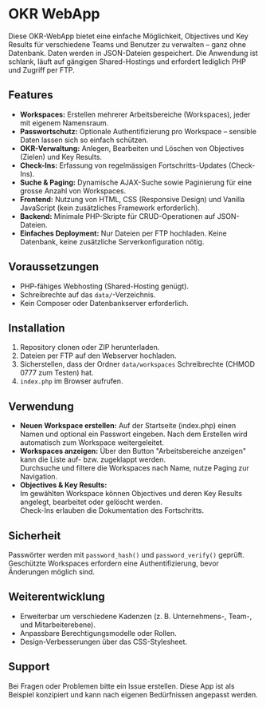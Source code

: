 # OKR WebApp

Diese OKR-WebApp bietet eine einfache Möglichkeit, Objectives und Key Results für verschiedene Teams und Benutzer zu verwalten – ganz ohne Datenbank. Daten werden in JSON-Dateien gespeichert. Die Anwendung ist schlank, läuft auf gängigen Shared-Hostings und erfordert lediglich PHP und Zugriff per FTP.

## Features

- **Workspaces:** Erstellen mehrerer Arbeitsbereiche (Workspaces), jeder mit eigenem Namensraum.
- **Passwortschutz:** Optionale Authentifizierung pro Workspace – sensible Daten lassen sich so einfach schützen.
- **OKR-Verwaltung:** Anlegen, Bearbeiten und Löschen von Objectives (Zielen) und Key Results.
- **Check-Ins:** Erfassung von regelmässigen Fortschritts-Updates (Check-Ins).
- **Suche & Paging:** Dynamische AJAX-Suche sowie Paginierung für eine grosse Anzahl von Workspaces.
- **Frontend:** Nutzung von HTML, CSS (Responsive Design) und Vanilla JavaScript (kein zusätzliches Framework erforderlich).
- **Backend:** Minimale PHP-Skripte für CRUD-Operationen auf JSON-Dateien.
- **Einfaches Deployment:** Nur Dateien per FTP hochladen. Keine Datenbank, keine zusätzliche Serverkonfiguration nötig.

## Voraussetzungen

- PHP-fähiges Webhosting (Shared-Hosting genügt).
- Schreibrechte auf das `data/`-Verzeichnis.
- Kein Composer oder Datenbankserver erforderlich.

## Installation

1. Repository clonen oder ZIP herunterladen.
2. Dateien per FTP auf den Webserver hochladen.
3. Sicherstellen, dass der Ordner `data/workspaces` Schreibrechte (CHMOD 0777 zum Testen) hat.
4. `index.php` im Browser aufrufen.

## Verwendung

- **Neuen Workspace erstellen:** Auf der Startseite (index.php) einen Namen und optional ein Passwort eingeben. Nach dem Erstellen wird automatisch zum Workspace weitergeleitet.
- **Workspaces anzeigen:** Über den Button "Arbeitsbereiche anzeigen" kann die Liste auf- bzw. zugeklappt werden.  
  Durchsuche und filtere die Workspaces nach Name, nutze Paging zur Navigation.
- **Objectives & Key Results:**  
  Im gewählten Workspace können Objectives und deren Key Results angelegt, bearbeitet oder gelöscht werden.  
  Check-Ins erlauben die Dokumentation des Fortschritts.
  
## Sicherheit

Passwörter werden mit `password_hash()` und `password_verify()` geprüft. Geschützte Workspaces erfordern eine Authentifizierung, bevor Änderungen möglich sind.

## Weiterentwicklung

- Erweiterbar um verschiedene Kadenzen (z. B. Unternehmens-, Team-, und Mitarbeiterebene).
- Anpassbare Berechtigungsmodelle oder Rollen.
- Design-Verbesserungen über das CSS-Stylesheet.

## Support

Bei Fragen oder Problemen bitte ein Issue erstellen. Diese App ist als Beispiel konzipiert und kann nach eigenen Bedürfnissen angepasst werden.
